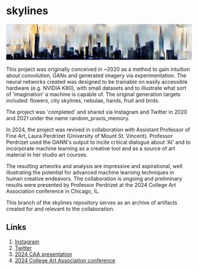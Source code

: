 # skylines

![Skylines banner](https://github.com/gperdrizet/skylines/blob/CAA/CAA_artifacts/2022-03-23_specimens/skylines_banner.jpg)

This project was originally conceived in ~2020 as a method to gain intuition about convolution, GANs and generated imagery via experimentation. The neural networks created was designed to be trainable on easily accessible hardware (e.g. NVIDIA K80), with small datasets and to illustrate what sort of 'imagination' a machine is capable of. The original generation targets included: flowers, city skylines, nebulae, hands, fruit and birds.

The project was 'completed' and shared via Instagram and Twitter in 2020 and 2021 under the name random_praxis_memory.

In 2024, the project was revived in collaboration with Assistant Professor of Fine Art, Laura Perdrizet (University of Mount St. Vincent). Professor Perdrizet used the GANN's output to incite critical dialogue about 'AI' and to incorporate machine learning as a creative tool and as a source of art material in her studio art courses.

The resulting artworks and analysis are impressive and aspirational, well illustrating the potential for advanced machine learning techniques in human creative endeavors. The collaboration is ongoing and preliminary results were presented by Professor Perdrizet at the 2024 College Art Association conference in Chicago, IL.

This branch of the skylines repository serves as an archive of artifacts created for and relevant to the collaboration.

## Links

1. [Instagram](https://www.instagram.com/flowraxx/)
2. [Twitter](https://x.com/flowrax_x)
3. [2024 CAA presentation](http://www.lauraelaynemiller.com/research)
4. [2024 College Art Association conference](https://collegeart.org/programs/conference/conference2024/)
